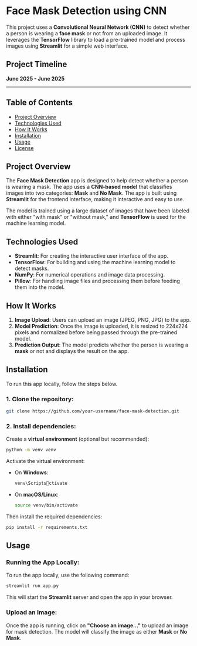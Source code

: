 
# Face Mask Detection using CNN

This project uses a **Convolutional Neural Network (CNN)** to detect whether a person is wearing a **face mask** or not from an uploaded image. It leverages the **TensorFlow** library to load a pre-trained model and process images using **Streamlit** for a simple web interface.

## Project Timeline
**June 2025 - June 2025**

---

## Table of Contents
- [Project Overview](#project-overview)
- [Technologies Used](#technologies-used)
- [How It Works](#how-it-works)
- [Installation](#installation)
- [Usage](#usage)
- [License](#license)

## Project Overview

The **Face Mask Detection** app is designed to help detect whether a person is wearing a mask. The app uses a **CNN-based model** that classifies images into two categories: **Mask** and **No Mask**. The app is built using **Streamlit** for the frontend interface, making it interactive and easy to use.

The model is trained using a large dataset of images that have been labeled with either "with mask" or "without mask," and **TensorFlow** is used for the machine learning model.

## Technologies Used

- **Streamlit**: For creating the interactive user interface of the app.
- **TensorFlow**: For building and using the machine learning model to detect masks.
- **NumPy**: For numerical operations and image data processing.
- **Pillow**: For handling image files and processing them before feeding them into the model.

## How It Works

1. **Image Upload**: Users can upload an image (JPEG, PNG, JPG) to the app.
2. **Model Prediction**: Once the image is uploaded, it is resized to 224x224 pixels and normalized before being passed through the pre-trained model.
3. **Prediction Output**: The model predicts whether the person is wearing a **mask** or not and displays the result on the app.

## Installation

To run this app locally, follow the steps below.

### 1. Clone the repository:

```bash
git clone https://github.com/your-username/face-mask-detection.git
```

### 2. Install dependencies:

Create a **virtual environment** (optional but recommended):

```bash
python -m venv venv
```

Activate the virtual environment:

- On **Windows**:
  ```bash
  venv\Scriptsctivate
  ```
- On **macOS/Linux**:
  ```bash
  source venv/bin/activate
  ```

Then install the required dependencies:

```bash
pip install -r requirements.txt
```

## Usage

### Running the App Locally:
To run the app locally, use the following command:

```bash
streamlit run app.py
```

This will start the **Streamlit** server and open the app in your browser.

### Upload an Image:
Once the app is running, click on **"Choose an image..."** to upload an image for mask detection. The model will classify the image as either **Mask** or **No Mask**.
